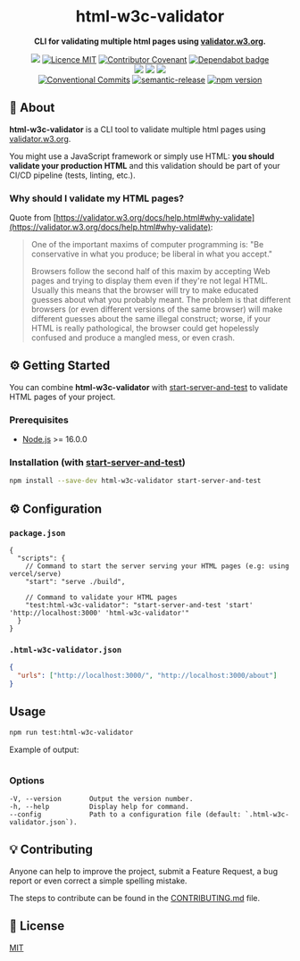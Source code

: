 <h1 align="center">html-w3c-validator</h1>

<p align="center">
  <strong>CLI for validating multiple html pages using <a href="https://validator.w3.org/">validator.w3.org</a>.</strong>
</p>

</p>

<p align="center">
  <a href="./CONTRIBUTING.md"><img src="https://img.shields.io/badge/PRs-welcome-brightgreen.svg?style=flat" /></a>
  <a href="./LICENSE"><img src="https://img.shields.io/badge/licence-MIT-blue.svg" alt="Licence MIT"/></a>
  <a href="./CODE_OF_CONDUCT.md"><img src="https://img.shields.io/badge/Contributor%20Covenant-v2.0%20adopted-ff69b4.svg" alt="Contributor Covenant" /></a>
  <a href="https://dependabot.com/"><img src="https://badgen.net/github/dependabot/Divlo/html-w3c-validator?icon=dependabot" alt="Dependabot badge" /></a>
  <br />
  <a href="https://github.com/Divlo/html-w3c-validator/actions/workflows/build.yml"><img src="https://github.com/Divlo/html-w3c-validator/actions/workflows/build.yml/badge.svg?branch=develop" /></a>
  <a href="https://github.com/Divlo/html-w3c-validator/actions/workflows/lint.yml"><img src="https://github.com/Divlo/html-w3c-validator/actions/workflows/lint.yml/badge.svg?branch=develop" /></a>
  <a href="https://github.com/Divlo/html-w3c-validator/actions/workflows/test.yml"><img src="https://github.com/Divlo/html-w3c-validator/actions/workflows/test.yml/badge.svg?branch=develop" /></a>
  <br />
  <a href="https://conventionalcommits.org"><img src="https://img.shields.io/badge/Conventional%20Commits-1.0.0-yellow.svg" alt="Conventional Commits" /></a>
  <a href="https://github.com/semantic-release/semantic-release"><img src="https://img.shields.io/badge/%20%20%F0%9F%93%A6%F0%9F%9A%80-semantic--release-e10079.svg" alt="semantic-release" /></a>
  <a href="https://www.npmjs.com/package/html-w3c-validator"><img src="https://img.shields.io/npm/v/html-w3c-validator.svg" alt="npm version"></a>
</p>

## 📜 About

**html-w3c-validator** is a CLI tool to validate multiple html pages using [validator.w3.org](https://validator.w3.org/).

You might use a JavaScript framework or simply use HTML: **you should validate your production HTML** and this validation should be part of your CI/CD pipeline (tests, linting, etc.).

### Why should I validate my HTML pages?

Quote from [https://validator.w3.org/docs/help.html#why-validate](https://validator.w3.org/docs/help.html#why-validate):

> One of the important maxims of computer programming is: "Be conservative in what you produce; be liberal in what you accept."
>
> Browsers follow the second half of this maxim by accepting Web pages and trying to display them even if they're not legal HTML. Usually this means that the browser will try to make educated guesses about what you probably meant. The problem is that different browsers (or even different versions of the same browser) will make different guesses about the same illegal construct; worse, if your HTML is really pathological, the browser could get hopelessly confused and produce a mangled mess, or even crash.

## ⚙️ Getting Started

You can combine **html-w3c-validator** with [start-server-and-test](https://github.com/bahmutov/start-server-and-test) to validate HTML pages of your project.

### Prerequisites

- [Node.js](https://nodejs.org/) >= 16.0.0

### Installation (with [start-server-and-test](https://github.com/bahmutov/start-server-and-test))

```sh
npm install --save-dev html-w3c-validator start-server-and-test
```

## ⚙️ Configuration

### `package.json`

```jsonc
{
  "scripts": {
    // Command to start the server serving your HTML pages (e.g: using vercel/serve)
    "start": "serve ./build",

    // Command to validate your HTML pages
    "test:html-w3c-validator": "start-server-and-test 'start' 'http://localhost:3000' 'html-w3c-validator'"
  }
}
```

### `.html-w3c-validator.json`

```json
{
  "urls": ["http://localhost:3000/", "http://localhost:3000/about"]
}
```

## Usage

```sh
npm run test:html-w3c-validator
```

Example of output:

```txt

```

### Options

```text
-V, --version       Output the version number.
-h, --help          Display help for command.
--config            Path to a configuration file (default: `.html-w3c-validator.json`).
```

## 💡 Contributing

Anyone can help to improve the project, submit a Feature Request, a bug report or even correct a simple spelling mistake.

The steps to contribute can be found in the [CONTRIBUTING.md](./CONTRIBUTING.md) file.

## 📄 License

[MIT](./LICENSE)
